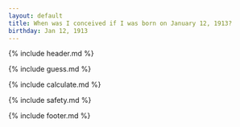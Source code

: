 ```yaml
---
layout: default
title: When was I conceived if I was born on January 12, 1913?
birthday: Jan 12, 1913
---
```


{% include header.md %}

{% include guess.md %}

{% include calculate.md %}

{% include safety.md %}

{% include footer.md %}




